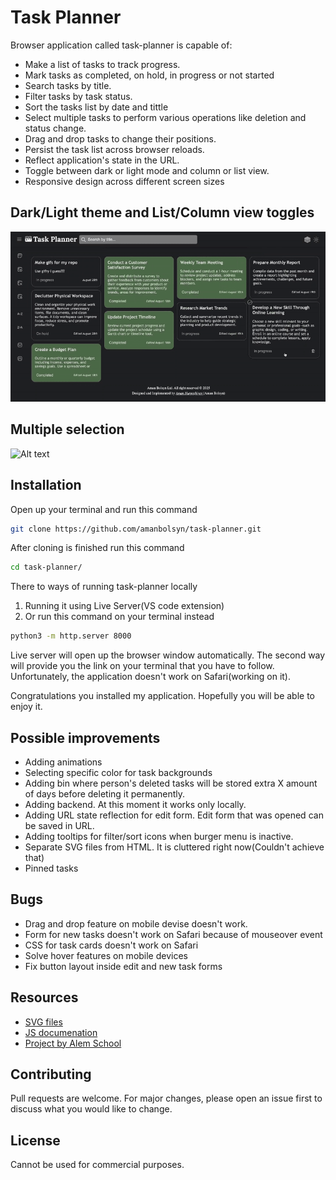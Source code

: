 # Task Planner

Browser application called task-planner is capable of: 

+ Make a list of tasks to track progress.
+ Mark tasks as completed, on hold, in progress or not started
+ Search tasks by title.
+ Filter tasks by task status.
+ Sort the tasks list by date and tittle 
+ Select multiple tasks to perform various operations like deletion and status change.
+ Drag and drop tasks to change their positions.
+ Persist the task list across browser reloads.
+ Reflect application's state in the URL.
+ Toggle between dark or light mode and column or list view.
+ Responsive design across different screen sizes


## Dark/Light theme and List/Column view toggles 
![Alt text](./assets/gifs/toggle.gif)

## Multiple selection 
![Alt text](./assets/gifs/multiple-select.gif)

## Installation

Open up your terminal and run this command 
```bash
git clone https://github.com/amanbolsyn/task-planner.git
```

After cloning is finished run this command
```bash
cd task-planner/
```

There to ways of running task-planner locally
1. Running it using Live Server(VS code extension)
2. Or run this command on your terminal instead

```bash
python3 -m http.server 8000
```

Live server will open up the browser window automatically. The second way will provide you the link on your terminal that you have to follow. Unfortunately, the application doesn't work on Safari(working on it). 

Congratulations you installed my application. Hopefully you will be able to enjoy it. 

## Possible improvements 

* Adding animations
* Selecting specific color for task backgrounds 
* Adding bin where person's deleted tasks will be stored extra X amount of days before deleting it permanently.
* Adding backend. At this moment it works only locally.
* Adding URL state reflection for edit form. Edit form that was opened can be saved in URL. 
* Adding tooltips for filter/sort icons when burger menu is inactive.
* Separate SVG files from HTML. It is cluttered right now(Couldn't achieve that)
* Pinned tasks

## Bugs 

+ Drag and drop feature on mobile devise doesn't work.
+ Form for new tasks doesn't work on Safari because of mouseover event
+ CSS for task cards doesn't work on Safari 
+ Solve hover features on mobile devices
+ Fix button layout inside edit and new task forms

## Resources 

+ [SVG files](https://www.svgrepo.com)
+ [JS documenation](https://developer.mozilla.org/en-US/docs/Web/JavaScript)
+ [Project by Alem School](https://alem.school)

## Contributing

Pull requests are welcome. For major changes, please open an issue first
to discuss what you would like to change.

## License

Cannot be used for commercial purposes.